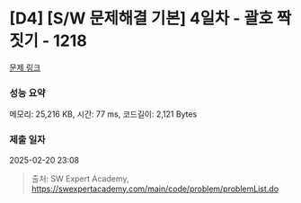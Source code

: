 # [D4] [S/W 문제해결 기본] 4일차 - 괄호 짝짓기 - 1218 

[문제 링크](https://swexpertacademy.com/main/code/problem/problemDetail.do?contestProbId=AV14eWb6AAkCFAYD) 

### 성능 요약

메모리: 25,216 KB, 시간: 77 ms, 코드길이: 2,121 Bytes

### 제출 일자

2025-02-20 23:08



> 출처: SW Expert Academy, https://swexpertacademy.com/main/code/problem/problemList.do